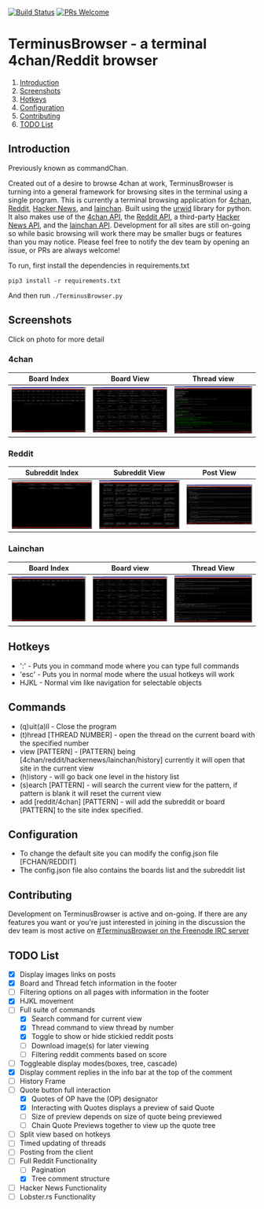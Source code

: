 [![Build Status](https://api.travis-ci.com/wtheisen/TerminusBrowse.svg?branch=master)](https://travis-ci.com/wtheisen/commandChan)
[![PRs Welcome](https://img.shields.io/badge/PRs-welcome-brightgreen.svg?style=flat-square)](http://makeapullrequest.com)

# TerminusBrowser - a terminal 4chan/Reddit browser
1. [Introduction](#introduction)
2. [Screenshots](#screenshots)
3. [Hotkeys](#hotkeys)
4. [Configuration](#config)
5. [Contributing](#contrib)
6. [TODO List](#todoList)

## Introduction <a name="introduction"></a>

Previously known as commandChan.

Created out of a desire to browse 4chan at work, TerminusBrowser is turning into a general framework for browsing
sites in the terminal using a single program.
This is currently a terminal browsing application for [4chan](https://www.4chan.org/), [Reddit](https://www.reddit.com/), [Hacker News](https://news.ycombinator.com/), and [lainchan](https://www.lainchan.org/).
Built using the [urwid](https://github.com/urwid/urwid/) library for python.
It also makes use of the [4chan API](https://github.com/4chan/4chan-API), the [Reddit API](https://www.reddit.com/dev/api/), a third-party [Hacker News API](https://hn.algolia.com/api), and the [lainchan API](https://github.com/vichan-devel/vichan-API/). Development for all sites are still on-going so while basic browsing will work there may be smaller bugs or features than you may notice. Please feel free to notify the dev team by opening an issue, or PRs are always welcome!

To run, first install the dependencies in requirements.txt

```
pip3 install -r requirements.txt
```

And then run `./TerminusBrowser.py`

## Screenshots <a name="screenshots"></a>

Click on photo for more detail

### 4chan

|      Board Index   |  Board View         | Thread view   |
| ------------- |-------------| -----|
|![](./screenshots/fchan_boards.png?raw=true) | ![](./screenshots/fchan_threads.png?raw=true) |![](./screenshots/fchan_post.png?raw=true)  |


### Reddit

| Subreddit Index | Subreddit View | Post View |
| ------- | ---------- | -------|
|![](./screenshots/reddit_subs.png?raw=true) | ![](./screenshots/reddit_threads.png?raw=true)| ![](./screenshots/reddit_comments.png?raw=true)

### Lainchan
| Board Index | Board view | Thread View |
| ------- | ------ | ------- |
| ![](./screenshots/lchan_boards.png?raw=true) | ![](./screenshots/lchan_threads.png?raw=true) | ![](./screenshots/lchan_post.png?raw=true) | 

## Hotkeys <a name="hotkeys"></a>

- ':'   - Puts you in command mode where you can type full commands
- 'esc' - Puts you in normal mode where the usual hotkeys will work
- HJKL  - Normal vim like navigation for selectable objects
## Commands <a name="commands"></a>

- (q)uit(a)ll - Close the program
- (t)hread [THREAD NUMBER] - open the thread on the current board with the specified number
- view [PATTERN] - [PATTERN] being [4chan/reddit/hackernews/lainchan/history] currently it will open that site in the current view
- (h)istory - will go back one level in the history list
- (s)earch [PATTERN] - will search the current view for the pattern, if pattern is blank it will reset the current view
- add [reddit/4chan] [PATTERN] - will add the subreddit or board [PATTERN] to the site index specified.

## Configuration <a name="config"></a>

- To change the default site you can modify the config.json file [FCHAN/REDDIT]
- The config.json file also contains the boards list and the subreddit list

## Contributing <a name="contrib"></a>

Development on TerminusBrowser is active and on-going. If there are any features
you want or you're just interested in joining in the discussion the dev team
is most active on [#TerminusBrowser on the Freenode IRC server](https://kiwiirc.com/nextclient/chat.freenode.org/#TerminusBrowser)

## TODO List <a name="todoList"></a>

- [X] Display images links on posts
- [X] Board and Thread fetch information in the footer
- [ ] Filtering options on all pages with information in the footer
- [X] HJKL movement
- [ ] Full suite of commands
    - [X] Search command for current view
    - [X] Thread command to view thread by number
    - [X] Toggle to show or hide stickied reddit posts
    - [ ] Download image(s) for later viewing
    - [ ] Filtering reddit comments based on score
- [ ] Toggleable display modes(boxes, tree, cascade)
- [X] Display comment replies in the info bar at the top of the comment
- [ ] History Frame
- [ ] Quote button full interaction
    - [X] Quotes of OP have the (OP) designator
    - [X] Interacting with Quotes displays a preview of said Quote
    - [ ] Size of preview depends on size of quote being previewed
    - [ ] Chain Quote Previews together to view up the quote tree
- [ ] Split view based on hotkeys
- [ ] Timed updating of threads
- [ ] Posting from the client
- [ ] Full Reddit Functionality
    - [ ] Pagination
    - [X] Tree comment structure
- [ ] Hacker News Functionality
- [ ] Lobster.rs Functionality
